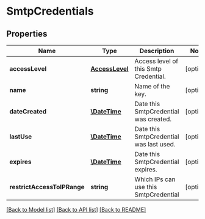 # SmtpCredentials

## Properties
Name | Type | Description | Notes
------------ | ------------- | ------------- | -------------
**accessLevel** | [**AccessLevel**](AccessLevel.md) | Access level of this Smtp Credential. | [optional] 
**name** | **string** | Name of the key. | [optional] 
**dateCreated** | [**\DateTime**](\DateTime.md) | Date this SmtpCredential was created. | [optional] 
**lastUse** | [**\DateTime**](\DateTime.md) | Date this SmtpCredential was last used. | [optional] 
**expires** | [**\DateTime**](\DateTime.md) | Date this SmtpCredential expires. | [optional] 
**restrictAccessToIPRange** | **string** | Which IPs can use this SmtpCredential | [optional] 

[[Back to Model list]](../README.md#documentation-for-models) [[Back to API list]](../README.md#documentation-for-api-endpoints) [[Back to README]](../README.md)


